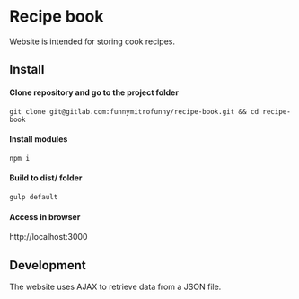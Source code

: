 # Recipe book

Website is intended for storing cook recipes.


## Install

#### Clone repository and go to the project folder

```
git clone git@gitlab.com:funnymitrofunny/recipe-book.git && cd recipe-book
```

#### Install modules

```
npm i
```

#### Build to dist/ folder

```
gulp default
```

#### Access in browser

http://localhost:3000


## Development

The website uses AJAX to retrieve data from a JSON file.
